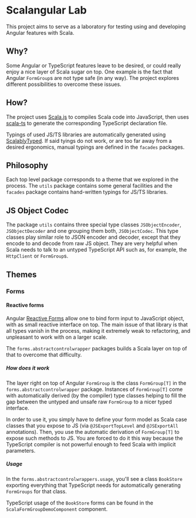 # Scalangular Lab

This project aims to serve as a laboratory for testing using and developing Angular features with Scala.

## Why?

Some Angular or TypeScript features leave to be desired, or could really enjoy a nice layer of Scala sugar on top. One example is the fact that Angular `FormGroup`s are not type safe (in any way). The project explores different possibilities to overcome these issues.

## How?

The project uses [Scala.js](https://www.scala-js.org/) to compiles Scala code into JavaScript, then uses [scala-ts](https://github.com/swachter/scala-ts) to generate the corresponding TypeScript declaration file.

Typings of used JS/TS libraries are automatically generated using [ScalablyTyped](https://scalablytyped.org/docs/readme.html). If said tyings do not work, or are too far away from a desired ergonomics, manual typings are defined in the `facades` packages.

## Philosophy

Each top level package corresponds to a theme that we explored in the process. The `utils` package contains some general facilities and the `facades` package contains hand-written typings for JS/TS libraries.

## JS Object Codec

The package `utils` contains three special type classes `JSObjectEncoder`, `JSObjectDecoder` and one grouping them both, `JSObjectCodec`. This type classes play similar role to JSON encoder and decoder, except that they encode to and decode from raw JS object. They are very helpful when Scala needs to talk to an untyped TypeScript API such as, for example, the `HttpClient` or `FormGroup`s.

## Themes

### Forms

#### Reactive forms

Angular [Reactive Forms](https://angular.io/guide/reactive-forms) allow one to bind form input to JavaScript object, with as small reactive interface on top. The main issue of that library is that all types vanish in the process, making it extremely weak to refactoring, and unpleasant to work with on a larger scale.

The `forms.abstractcontrolwrapper` packages builds a Scala layer on top of that to overcome that difficulty.

##### How does it work

The layer right on top of Angular `FormGroup` is the class `FormGroup[T]` in the `forms.abstractcontrolwrapper` package. Instances of `FormGroup[T]` come with automatically derived (by the compiler) type classes helping to fill the gap between the untyped and unsafe raw `FormGroup` to a nicer typed interface.

In order to use it, you simply have to define your form model as Scala case classes that you expose to JS (via `@JSExportTopLevel` and `@JSExportAll` annotations). Then, you use the automatic derivation of `FormGroup[T]` to expose such methods to JS. You are forced to do it this way because the TypeScript compiler is not powerful enough to feed Scala with implicit parameters.

##### Usage

In the `forms.abstractcontrolwrappers.usage`, you'll see a class `BookStore` exporting everything that TypeScript needs for automatically generating `FormGroups` for that class.

TypeScript usage of the `BookStore` forms can be found in the `ScalaFormGroupDemoComponent` component.
